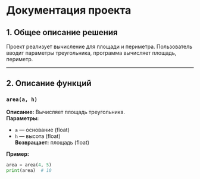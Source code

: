 # Документация проекта

## 1. Общее описание решения
Проект реализует вычисление для площади и периметра. 
Пользователь вводит параметры треугольника, программа вычисляет площадь, периметр.

---

## 2. Описание функций

### `area(a, h)`
**Описание:** Вычисляет площадь треугольника.  
**Параметры:**  
- `a` — основание (float)  
- `h` — высота (float)  
**Возвращает:** площадь (float)  

**Пример:**
```python
area = area(4, 5)
print(area)  # 10
